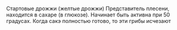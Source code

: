 Стартовые дрожжи (желтые дрожжи)
Представитель плесени, находится в сахаре (в глюкозе). Начинает быть активна при 50 градусах. Когда сакэ полностью готово, то эти грибы исчезают
